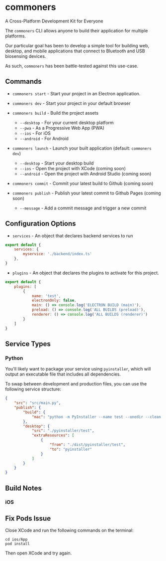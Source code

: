 # commoners
A Cross-Platform Development Kit for Everyone

 The `commoners` CLI allows anyone to build their application for multiple platforms.

 Our particular goal has been to develop a simple tool for building web, desktop, and mobile applications that connect to Bluetooth and USB biosensing devices. 
 
 As such, `commoners` has been battle-tested against this use-case.

## Commands
- `commoners start` - Start your project in an Electron application.

- `commoners dev` - Start your project in your default browser

- `commoners build` - Build the project assets
    - `--desktop` - For your current desktop platform
    - `--pwa` - As a Progressive Web App (PWA)
    - `--ios` - For iOS
    - `--android` - For Android

- `commoners launch` - Launch your built application (default: `commoners dev`)
    - `--desktop` - Start your desktop build
    - `--ios` - Open the project with XCode (coming soon)
    - `--android` - Open the project with Android Studio (coming soon)

- `commoners commit` - Commit your latest build to Github (coming soon)
- `commoners publish` - Publish your latest commit to Github Pages (coming soon)
    - `--message` - Add a commit message and trigger a new commit

## Configuration Options
- `services` - An object that declares backend services to run
```js
export default {
    services: {
        myservice: './backend/index.ts'
    },
}
```

- `plugins` - An object that declares the plugins to activate for this project. 
```js
export default {
    plugins: [
        {
            name: 'test',
            electronOnly: false,
            main: () => console.log('ELECTRON BUILD (main)'),
            preload: () => console.log('ALL BUILDS (preload)'),
            renderer: () => console.log('ALL BUILDS (renderer)')
        }
    ]
}
```


## Service Types
### Python
You'll likely want to package your service using `pyinstaller`, which will output an executable file that includes all dependencies.

To swap between development and production files, you can use the following service structure:
```json
{
    "src": "src/main.py",
    "publish": {
        "build": {
            "mac": "python -m PyInstaller --name test --onedir --clean ./src/main.py --distpath ./dist/pyinstaller",
        },
        "desktop": {
            "src": "./pyinstaller/test", 
            "extraResources": [ 
                {
                    "from": "./dist/pyinstaller/test",
                    "to": "pyinstaller"
                }
            ]
        }
    }
}
```

## Build Notes
### iOS
## Fix Pods Issue
Close XCode and run the following commands on the terminal:
```
cd ios/App
pod install
```

Then open XCode and try again.